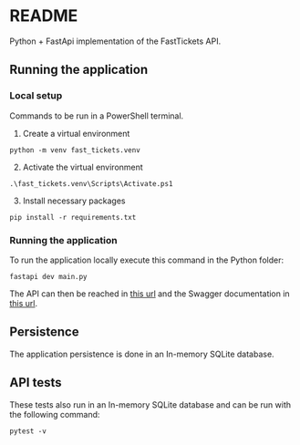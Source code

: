# README

Python + FastApi implementation of the FastTickets API.

## Running the application

### Local setup

Commands to be run in a PowerShell terminal.

1. Create a virtual environment
```
python -m venv fast_tickets.venv
```
2. Activate the virtual environment
```
.\fast_tickets.venv\Scripts\Activate.ps1
```
3. Install necessary packages
```
pip install -r requirements.txt
```

### Running the application

To run the application locally execute this command in the Python folder:

```
fastapi dev main.py
```

The API can then be reached in [this url](http://127.0.0.1:8000/fast-tickets) and the Swagger documentation in [this url](http://127.0.0.1:8000/docs).

## Persistence

The application persistence is done in an In-memory SQLite database.

## API tests

These tests also run in an In-memory SQLite database and can be run with the following command:

```
pytest -v
```

